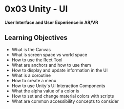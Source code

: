 # 0x03 Unity - UI

**User Interface and User Experience in AR/VR**


## Learning Objectives

* What is the Canvas
* What is screen space vs world space
* How to use the Rect Tool
* What are anchors and how to use them
* How to display and update information in the UI
* What is a coroutine
* How to create a menu
* How to use Unity's UI Interaction Components
* What the alpha value of a color is
* How to set and change material colors with scripts
* What are common accessibility concepts to consider
